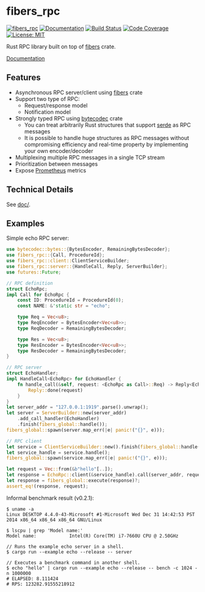 fibers_rpc
==========

[![fibers_rpc](http://meritbadge.herokuapp.com/fibers_rpc)](https://crates.io/crates/fibers_rpc)
[![Documentation](https://docs.rs/fibers_rpc/badge.svg)](https://docs.rs/fibers_rpc)
[![Build Status](https://travis-ci.org/sile/fibers_rpc.svg?branch=master)](https://travis-ci.org/sile/fibers_rpc)
[![Code Coverage](https://codecov.io/gh/sile/fibers_rpc/branch/master/graph/badge.svg)](https://codecov.io/gh/sile/fibers_rpc/branch/master)
[![License: MIT](https://img.shields.io/badge/license-MIT-blue.svg)](LICENSE)

Rust RPC library built on top of [fibers] crate.

[Documentation](https://docs.rs/fibers_rpc)

[fibers]: https://github.com/dwango/fibers-rs

Features
---------

- Asynchronous RPC server/client using [fibers] crate
- Support two type of RPC:
  - Request/response model
  - Notification model
- Strongly typed RPC using [bytecodec] crate
  - You can treat arbitrarily Rust structures that support [serde] as RPC messages
  - It is possible to handle huge structures as RPC messages without compromising efficiency and real-time property by implementing your own encoder/decoder
- Multiplexing multiple RPC messages in a single TCP stream
- Prioritization between messages
- Expose [Prometheus] metrics

[fibers]: https://github.com/dwango/fibers-rs
[bytecodec]: https://github.com/sile/bytecodec
[serde]: https://crates.io/crates/serde
[Prometheus]: https://prometheus.io/

Technical Details
-----------------

See [doc/].

[doc/]: https://github.com/sile/fibers_rpc/tree/master/doc

Examples
--------

Simple echo RPC server:
```rust
use bytecodec::bytes::{BytesEncoder, RemainingBytesDecoder};
use fibers_rpc::{Call, ProcedureId};
use fibers_rpc::client::ClientServiceBuilder;
use fibers_rpc::server::{HandleCall, Reply, ServerBuilder};
use futures::Future;

// RPC definition
struct EchoRpc;
impl Call for EchoRpc {
    const ID: ProcedureId = ProcedureId(0);
    const NAME: &'static str = "echo";

    type Req = Vec<u8>;
    type ReqEncoder = BytesEncoder<Vec<u8>>;
    type ReqDecoder = RemainingBytesDecoder;

    type Res = Vec<u8>;
    type ResEncoder = BytesEncoder<Vec<u8>>;
    type ResDecoder = RemainingBytesDecoder;
}

// RPC server
struct EchoHandler;
impl HandleCall<EchoRpc> for EchoHandler {
    fn handle_call(&self, request: <EchoRpc as Call>::Req) -> Reply<EchoRpc> {
        Reply::done(request)
    }
}
let server_addr = "127.0.0.1:1919".parse().unwrap();
let server = ServerBuilder::new(server_addr)
    .add_call_handler(EchoHandler)
    .finish(fibers_global::handle());
fibers_global::spawn(server.map_err(|e| panic!("{}", e)));

// RPC client
let service = ClientServiceBuilder::new().finish(fibers_global::handle());
let service_handle = service.handle();
fibers_global::spawn(service.map_err(|e| panic!("{}", e)));

let request = Vec::from(&b"hello"[..]);
let response = EchoRpc::client(&service_handle).call(server_addr, request.clone());
let response = fibers_global::execute(response)?;
assert_eq!(response, request);
```

Informal benchmark result (v0.2.1):

```console
$ uname -a
Linux DESKTOP 4.4.0-43-Microsoft #1-Microsoft Wed Dec 31 14:42:53 PST 2014 x86_64 x86_64 x86_64 GNU/Linux

$ lscpu | grep 'Model name:'
Model name:            Intel(R) Core(TM) i7-7660U CPU @ 2.50GHz

// Runs the example echo server in a shell.
$ cargo run --example echo --release -- server

// Executes a benchmark command in another shell.
$ echo "hello" | cargo run --example echo --release -- bench -c 1024 -n 1000000
# ELAPSED: 8.111424
# RPS: 123282.91555218912
```
